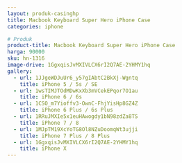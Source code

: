 ```yaml
---
layout: produk-casinghp
title: Macbook Keyboard Super Hero iPhone Case
categories: iphone

# Produk
product-title: Macbook Keyboard Super Hero iPhone Case
harga: 90000
sku: hn-1316
image-drive: 1GgxqisJvMXIVLCX6rI2Q7AE-2YHMY1hq
gallery:
  - url: 1JJgeWDJuUr6_y57gIAbtC2BkXj-Wgntq
    title: iPhone 5 / 5s / SE
  - url: 1wsTIMJTOdMDwKxXb3mVCekEPqor7O1au
    title: iPhone 6 / 6s
  - url: 1CSO_m7Yioffv3-OwnC-FhjYisHp8GZ4Z
    title: iPhone 6 Plus / 6s Plus
  - url: 1RRuJMXIe5x1euHAwogdy1bN98zdZa8TS
    title: iPhone 7 / 8
  - url: 1MJpTM19XcYoTG8Ol8NZuDoomqWt3ujji
    title: iPhone 7 Plus / 8 Plus
  - url: 1GgxqisJvMXIVLCX6rI2Q7AE-2YHMY1hq
    title: iPhone X
---
```

